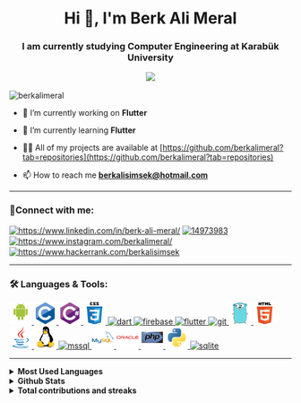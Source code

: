 <h1 align="center">Hi 👋, I'm Berk Ali Meral</h1>
<h3 align="center">I am currently studying Computer Engineering at Karabük University</h3>

<div id="header" align="center">
  <img src="https://media.giphy.com/media/O2PhyxtkFwCtUO6nen/giphy.gif" width="100"/>
</div>

<p align="left"> <img src="https://komarev.com/ghpvc/?username=berkalimeral&label=Profile%20views&color=0e75b6&style=flat" alt="berkalimeral" /> </p>

- 🔭 I’m currently working on **Flutter**

- 🌱 I’m currently learning **Flutter**

- 👨‍💻 All of my projects are available at [https://github.com/berkalimeral?tab=repositories](https://github.com/berkalimeral?tab=repositories)

- 📫 How to reach me **berkalisimsek@hotmail.com**

<hr>

<h3 align="left">🔗Connect with me:</h3>
<p align="left">
<a href="https://linkedin.com/in/https://www.linkedin.com/in/berk-ali-meral/" target="blank"><img align="center" src="https://raw.githubusercontent.com/rahuldkjain/github-profile-readme-generator/master/src/images/icons/Social/linked-in-alt.svg" alt="https://www.linkedin.com/in/berk-ali-meral/" height="30" width="40" /></a>
<a href="https://stackoverflow.com/users/14973983" target="blank"><img align="center" src="https://raw.githubusercontent.com/rahuldkjain/github-profile-readme-generator/master/src/images/icons/Social/stack-overflow.svg" alt="14973983" height="30" width="40" /></a>
<a href="https://instagram.com/https://www.instagram.com/berkalimeral/" target="blank"><img align="center" src="https://raw.githubusercontent.com/rahuldkjain/github-profile-readme-generator/master/src/images/icons/Social/instagram.svg" alt="https://www.instagram.com/berkalimeral/" height="30" width="40" /></a>
<a href="https://www.hackerrank.com/https://www.hackerrank.com/berkalisimsek" target="blank"><img align="center" src="https://raw.githubusercontent.com/rahuldkjain/github-profile-readme-generator/master/src/images/icons/Social/hackerrank.svg" alt="https://www.hackerrank.com/berkalisimsek" height="30" width="40" /></a>
</p>

<hr>

<h3 align="left">🛠️ Languages & Tools:</h3>
<p align="left"> <a href="https://developer.android.com" target="_blank" rel="noreferrer"> <img src="https://raw.githubusercontent.com/devicons/devicon/master/icons/android/android-original-wordmark.svg" alt="android" width="40" height="40"/> </a> <a href="https://www.cprogramming.com/" target="_blank" rel="noreferrer"> <img src="https://raw.githubusercontent.com/devicons/devicon/master/icons/c/c-original.svg" alt="c" width="40" height="40"/> </a> <a href="https://www.w3schools.com/cs/" target="_blank" rel="noreferrer"> <img src="https://raw.githubusercontent.com/devicons/devicon/master/icons/csharp/csharp-original.svg" alt="csharp" width="40" height="40"/> </a> <a href="https://www.w3schools.com/css/" target="_blank" rel="noreferrer"> <img src="https://raw.githubusercontent.com/devicons/devicon/master/icons/css3/css3-original-wordmark.svg" alt="css3" width="40" height="40"/> </a> <a href="https://dart.dev" target="_blank" rel="noreferrer"> <img src="https://www.vectorlogo.zone/logos/dartlang/dartlang-icon.svg" alt="dart" width="40" height="40"/> </a> <a href="https://firebase.google.com/" target="_blank" rel="noreferrer"> <img src="https://www.vectorlogo.zone/logos/firebase/firebase-icon.svg" alt="firebase" width="40" height="40"/> </a> <a href="https://flutter.dev" target="_blank" rel="noreferrer"> <img src="https://www.vectorlogo.zone/logos/flutterio/flutterio-icon.svg" alt="flutter" width="40" height="40"/> </a> <a href="https://git-scm.com/" target="_blank" rel="noreferrer"> <img src="https://www.vectorlogo.zone/logos/git-scm/git-scm-icon.svg" alt="git" width="40" height="40"/> </a> <a href="https://golang.org" target="_blank" rel="noreferrer"> <img src="https://raw.githubusercontent.com/devicons/devicon/master/icons/go/go-original.svg" alt="go" width="40" height="40"/> </a> <a href="https://www.w3.org/html/" target="_blank" rel="noreferrer"> <img src="https://raw.githubusercontent.com/devicons/devicon/master/icons/html5/html5-original-wordmark.svg" alt="html5" width="40" height="40"/> </a> <a href="https://www.java.com" target="_blank" rel="noreferrer"> <img src="https://raw.githubusercontent.com/devicons/devicon/master/icons/java/java-original.svg" alt="java" width="40" height="40"/> </a> <a href="https://www.linux.org/" target="_blank" rel="noreferrer"> <img src="https://raw.githubusercontent.com/devicons/devicon/master/icons/linux/linux-original.svg" alt="linux" width="40" height="40"/> </a> <a href="https://www.microsoft.com/en-us/sql-server" target="_blank" rel="noreferrer"> <img src="https://www.svgrepo.com/show/303229/microsoft-sql-server-logo.svg" alt="mssql" width="40" height="40"/> </a> <a href="https://www.mysql.com/" target="_blank" rel="noreferrer"> <img src="https://raw.githubusercontent.com/devicons/devicon/master/icons/mysql/mysql-original-wordmark.svg" alt="mysql" width="40" height="40"/> </a> <a href="https://www.oracle.com/" target="_blank" rel="noreferrer"> <img src="https://raw.githubusercontent.com/devicons/devicon/master/icons/oracle/oracle-original.svg" alt="oracle" width="40" height="40"/> </a> <a href="https://www.php.net" target="_blank" rel="noreferrer"> <img src="https://raw.githubusercontent.com/devicons/devicon/master/icons/php/php-original.svg" alt="php" width="40" height="40"/> </a> <a href="https://www.python.org" target="_blank" rel="noreferrer"> <img src="https://raw.githubusercontent.com/devicons/devicon/master/icons/python/python-original.svg" alt="python" width="40" height="40"/> </a> <a href="https://www.sqlite.org/" target="_blank" rel="noreferrer"> <img src="https://www.vectorlogo.zone/logos/sqlite/sqlite-icon.svg" alt="sqlite" width="40" height="40"/> </a> </p>

<hr>

<details>
    <summary><b>Most Used Languages</b></summary><br/>
    <p><img align="left" src="https://github-readme-stats.vercel.app/api/top-langs?username=berkalimeral&theme=dark&show_icons=true&locale=en&langs_count=4" alt="berkalimeral" /></p>
</details>

<details>
    <summary><b>Github Stats</b></summary><br/>
    <p>&nbsp;<img align="center" src="https://github-readme-stats.vercel.app/api?username=berkalimeral&theme=tokyonight&show_icons=true&locale=en" alt="berkalimeral" /></p>
</details>

<details>
    <summary><b>Total contributions and streaks</b></summary><br/>   
<p><img align="center" src="https://github-readme-streak-stats.herokuapp.com/?user=berkalimeral&theme=vision-friendly-dark" alt="berkalimeral" /></p>
</details>


